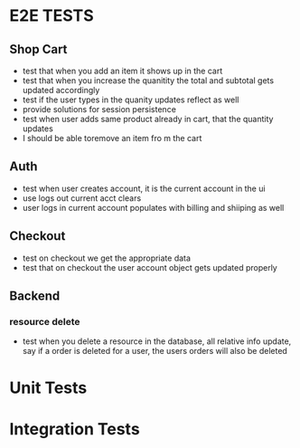 # E2E TESTS

## Shop Cart
* test that when you add an item it shows up in the cart
* test that when you increase the quanitity the total and subtotal gets updated accordingly
* test if the user types in the quanity updates reflect as well
* provide solutions for session  persistence
* test when user adds same product already in cart, that the quantity updates
* I should be able toremove an item fro m the cart

## Auth
* test when user creates account, it is the current account in the ui
* use logs out current acct clears
* user logs in current account populates with billing and shiiping as well

## Checkout
* test on checkout we get the appropriate data
* test that on checkout the user account object gets updated properly

## Backend

### resource delete
* test when you delete a resource in the database, all relative info update, say if a order is deleted for a user, the users orders will also be deleted

# Unit Tests

# Integration Tests
